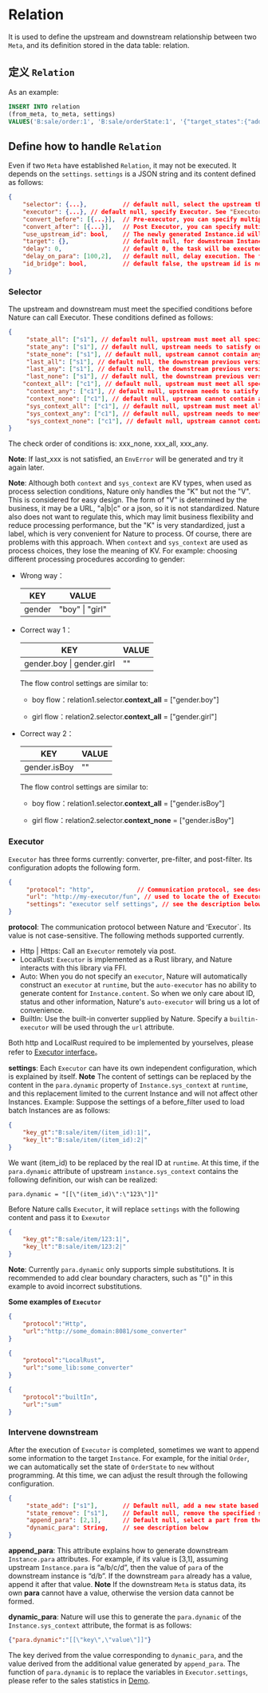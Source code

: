 # Relation

It is used to define the upstream and downstream relationship between two `Meta`, and its definition stored in the data table: relation.

## 定义 `Relation`

As an example:

```sql
INSERT INTO relation
(from_meta, to_meta, settings)
VALUES('B:sale/order:1', 'B:sale/orderState:1', '{"target_states":{"add":["new"]}}');
```

## Define how to handle `Relation`

Even if two `Meta` have established `Relation`, it may not be executed. It depends on the `settings`. `settings` is a JSON string and its content defined as follows:

```json
{
    "selector": {...}, 			// default null, select the upstream that meets the conditions. See "Selector" below
    "executor": {...}, // default null, specify Executor. See "Executor" below
    "convert_before": [{...}], 	// Pre-executor, you can specify multiple, will be execute in the given order.
    "convert_after": [{...}], 	// Post Executor, you can specify multiple, will be execute in the given order.
    "use_upstream_id": bool, 	// The newly generated Instance.id will use the upstream Instance.id
    "target": {}, 				// default null, for downstream Instance intervention, see "downstream Intervention" below
    "delay": 0, 				// default 0, the task will be executed after the specified number of seconds from the current time
    "delay_on_para": [100,2], 	// default null, delay execution. The first value of the array is the delay in seconds, and the second value is the position of the base time, which is located in the upstream Instance.para.
    "id_bridge": bool, 			// default false, the upstream id is not used downstream, but the downstream of the downstream will use it, then you need to set this value to true
}
```

### Selector

The upstream and downstream must meet the specified conditions before Nature can call Executor. These conditions defined as follows:

```json
{
     "state_all": ["s1"], // default null, upstream must meet all specified states
     "state_any": ["s1"], // default null, upstream needs to satisfy one of the states
     "state_none": ["s1"], // default null, upstream cannot contain any given state
	 "last_all": ["s1"], // default null, the downstream previous version must meet all specified states
     "last_any": ["s1"], // default null, the downstream previous version needs to meet one of the states
     "last_none": ["s1"], // default null, the downstream previous version cannot contain any given status
    "context_all": ["c1"], // default null, upstream must meet all specified context
     "context_any": ["c1"], // default null, upstream needs to satisfy one of the context
     "context_none": ["c1"], // default null, upstream cannot contain any given context
     "sys_context_all": ["c1"], // default null, upstream must meet all specified sys_context
     "sys_context_any": ["c1"], // default null, upstream needs to meet one of the sys_context
     "sys_context_none": ["c1"], // default null, upstream cannot contain any given sys_context
}
```

The check order of conditions is: xxx_none, xxx_all, xxx_any.

**Note**: If last_xxx is not satisfied, an `EnvError` will be generated and try it again later.

**Note**: Although both `context` and `sys_context` are KV types, when used as process selection conditions, Nature only handles the "K" but not the "V". This is considered for easy design. The form of "V" is determined by the business, it may be a URL,  "a|b|c" or a json, so it is not standardized. Nature also does not want to regulate this, which may limit business flexibility and reduce processing performance, but the "K" is very standardized, just a label, which is very convenient for Nature to process. Of course, there are problems with this approach. When `context` and `sys_context` are used as process choices, they lose the meaning of KV. For example: choosing different processing procedures according to gender:

- Wrong way：

  | KEY    | VALUE           |
  | ------ | --------------- |
  | gender | "boy" \| "girl" |

- Correct way 1：

  | KEY                       | VALUE |
  | ------------------------- | ----- |
  | gender.boy \| gender.girl | ""    |

  The flow control settings are similar to:

  - boy flow：relation1.selector.**context_all** = ["gender.boy"]

  - girl flow：relation2.selector.**context_all** = ["gender.girl"]

- Correct way 2：

  | KEY          | VALUE |
  | ------------ | ----- |
  | gender.isBoy | ""    |

  The flow control settings are similar to:

  - boy flow：relation1.selector.**context_all** = ["gender.isBoy"]

  - girl flow：relation2.selector.**context_none** = ["gender.isBoy"]

### Executor

`Executor` has three forms currently: converter, pre-filter, and post-filter. Its configuration adopts the following form.

```json
{
     "protocol": "http", 			// Communication protocol, see description below.
     "url": "http://my-executor/fun", // used to locate the of Executor
     "settings": "executor self settings", // see the description below.
}
```

**protocol**: The communication protocol between Nature and ʻExecutor`. Its value is not case-sensitive. The following methods supported currently.

- Http | Https: Call an `Executor` remotely via post.
- LocalRust: `Executor` is implemented as a Rust library, and Nature interacts with this library via FFI.
- Auto: When you do not specify an `executor`, Nature will automatically construct an `executor` at `runtime`, but the `auto-executor` has no ability to generate content for `Instance.content`. So when we only care about ID, status and other information, Nature's `auto-executor` will bring us a lot of convenience.
- BuiltIn: Use the built-in converter supplied by Nature. Specify a `builtin-executor` will be used through the `url` attribute.

Both http and LocalRust required to be implemented by yourselves, please refer to [Executor interface](executor.md)。

**settings**: Each `Executor` can have its own independent configuration, which is explained by itself. **Note** The content of settings can be replaced by the content in the `para.dynamic` property of `Instance.sys_context` at `runtime`, and this replacement limited to the current Instance and will not affect other Instances. Example: Suppose the settings of a before_filter used to load batch Instances are as follows:

```json
{
    "key_gt":"B:sale/item/(item_id):1|",
    "key_lt":"B:sale/item/(item_id):2|"
}
```

We want (item_id) to be replaced by the real ID at `runtime`. At this time, if the `para.dynamic` attribute of upstream `instance.sys_context` contains the following definition, our wish can be realized:

```properties
para.dynamic = "[[\"(item_id)\":\"123\"]]"
```

Before Nature calls `Executor`, it will replace `settings` with the following content and pass it to `Exexutor`

```json
{
    "key_gt":"B:sale/item/123:1|",
    "key_lt":"B:sale/item/123:2|"
}
```

**Note**: Currently `para.dynamic` only supports simple substitutions. It is recommended to add clear boundary characters, such as "()" in this example to avoid incorrect substitutions.

**Some examples of `Executor`**

```json
{
    "protocol":"Http",
    "url":"http://some_domain:8081/some_converter"
}
```

```json
{
    "protocol":"LocalRust",
    "url":"some_lib:some_converter"
}
```

```json
{
    "protocol":"builtIn",
    "url":"sum"
}
```

### Intervene downstream

After the execution of `Executor` is completed, sometimes we want to append some information to the target `Instance`. For example, for the initial `Order`, we can automatically set the state of `OrderState` to `new` without programming. At this time, we can adjust the result through the following configuration.

```json
{
     "state_add": ["s1"], 		// Default null, add a new state based on the previous state, the state must be defined in `Meta`.
     "state_remove": ["s1"], 	// Default null, remove the specified state from the previous state.
     "append_para": [2,1], 		// Default null, select a part from the upstream Instance.para and append it to the downstream Instance.para. See below for details.
     "dynamic_para": String,	// see description below
}
```

**append_para**: This attribute explains how to generate downstream `Instance.para` attributes. For example, if its value is [3,1], assuming upstream `Instance.para` is “a/b/c/d”, then the value of `para` of the downstream instance is “d/b”. If the downstream `para` already has a value, append it after that value. **Note** If the downstream `Meta` is status data, its own **para** cannot have a value, otherwise the version data cannot be formed.

**dynamic_para**: Nature will use this to generate the `para.dynamic` of the `Instance.sys_context` attribute, the format is as follows:

```json
{"para.dynamic":"[[\"key\",\"value\"]]"}
```

The key derived from the value corresponding to `dynamic_para`, and the value derived from the additional value generated by `append_para`. The function of `para.dynamic` is to replace the variables in `Executor.settings`, please refer to the sales statistics in [Demo](https://github.com/llxxbb/Nature-Demo).